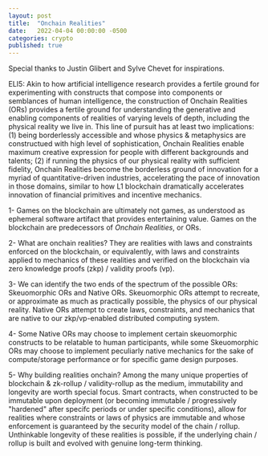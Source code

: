 ```yaml
---
layout: post
title:  "Onchain Realities"
date:   2022-04-04 00:00:00 -0500
categories: crypto
published: true
---
```


Special thanks to Justin Glibert and Sylve Chevet for inspirations.

ELI5: Akin to how artificial intelligence research provides a fertile ground for experimenting with constructs that compose into components or semblances of human intelligence, the construction of Onchain Realities (ORs) provides a fertile ground for understanding the generative and enabling components of realities of varying levels of depth, including the physical reality we live in. This line of pursuit has at least two implications: (1) being borderlessly accessible and whose physics & metaphysics are constructued with high level of sophistication, Onchain Realities enable maximum creative expression for people with different backgrounds and talents; (2) if running the physics of our physical reality with sufficient fidelity, Onchain Realities become the borderless ground of innovation for a myriad of quantitative-driven industries, accelerating the pace of innovation in those domains, similar to how L1 blockchain dramatically accelerates innovation of financial primitives and incentive mechanics.

1- Games on the blockchain are ultimately not games, as understood as ephemeral software artifact that provides entertaining value. Games on the blockchain are predecessors of *Onchain Realities*, or ORs.

2- What are onchain realities? They are realities with laws and constraints enforced on the blockchain, or equivalently, with laws and constraints applied to mechanics of these realities and verified on the blockchain via zero knowledge proofs (zkp) / validity proofs (vp).

3- We can identify the two ends of the spectrum of the possible ORs: Skeuomorphic ORs and Native ORs. Skeuomorphic ORs attempt to recreate, or approximate as much as practically possible, the physics of our physical reality. Native ORs attempt to create laws, constraints, and mechanics that are native to our zkp/vp-enabled distributed computing system.

4- Some Native ORs may choose to implement certain skeuomorphic constructs to be relatable to human participants, while some Skeuomorphic ORs may choose to implement peculiarly native mechanics for the sake of compute/storage performance or for specific game design purposes.

5- Why building realities onchain? Among the many unique properties of blockchain & zk-rollup / validity-rollup as the medium, immutability and longevity are worth special focus. Smart contracts, when constructed to be immutable upon deployment (or becoming immutable / progressively "hardened" after specifc periods or under specific conditions), allow for realities where constraints or laws of physics are immutable and whose enforcement is guaranteed by the security model of the chain / rollup. Unthinkable longevity of these realities is possible, if the underlying chain / rollup is built and evolved with genuine long-term thinking.
